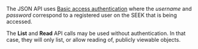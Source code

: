 The JSON API uses [Basic access
authentication](https://en.wikipedia.org/wiki/Basic_access_authentication)
where the *username* and *password* correspond to a registered user on
the SEEK that is being accessed.

The **List** and **Read** API calls may be used without authentication. In
that case, they will only list, or allow reading of, publicly viewable
objects.
